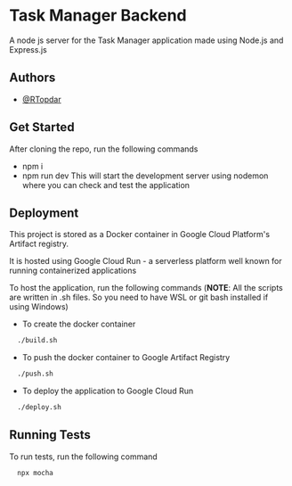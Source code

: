 
# Task Manager Backend

A node js server for the Task Manager application made using Node.js and Express.js


## Authors

- [@RTopdar](https://www.github.com/RTopdar)


## Get Started

After cloning the repo, run the following commands
 - npm i
 - npm run dev
This will start the development server using nodemon where you can check and test the application
    


## Deployment

This project is stored as a Docker container in Google Cloud Platform's Artifact registry.

It is hosted using Google Cloud Run - a serverless platform well known for running containerized applications

To host the application, run the following commands (**NOTE**: All the scripts are written in .sh files. So you need to have WSL or git bash installed if using Windows)


- To create the docker container
```bash
  ./build.sh
```

- To push the docker container to Google Artifact Registry
```bash
  ./push.sh
```

- To deploy the application to Google Cloud Run
```bash
  ./deploy.sh
```


## Running Tests

To run tests, run the following command

```bash
  npx mocha
```

